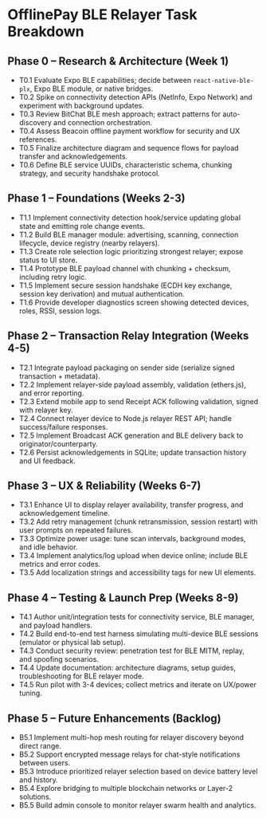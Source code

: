 # OfflinePay BLE Relayer Task Breakdown

## Phase 0 – Research & Architecture (Week 1)

- T0.1 Evaluate Expo BLE capabilities; decide between `react-native-ble-plx`, Expo BLE module, or native bridges.
- T0.2 Spike on connectivity detection APIs (NetInfo, Expo Network) and experiment with background updates.
- T0.3 Review BitChat BLE mesh approach; extract patterns for auto-discovery and connection orchestration.
- T0.4 Assess Beacoin offline payment workflow for security and UX references.
- T0.5 Finalize architecture diagram and sequence flows for payload transfer and acknowledgements.
- T0.6 Define BLE service UUIDs, characteristic schema, chunking strategy, and security handshake protocol.

## Phase 1 – Foundations (Weeks 2-3)

- T1.1 Implement connectivity detection hook/service updating global state and emitting role change events.
- T1.2 Build BLE manager module: advertising, scanning, connection lifecycle, device registry (nearby relayers).
- T1.3 Create role selection logic prioritizing strongest relayer; expose status to UI store.
- T1.4 Prototype BLE payload channel with chunking + checksum, including retry logic.
- T1.5 Implement secure session handshake (ECDH key exchange, session key derivation) and mutual authentication.
- T1.6 Provide developer diagnostics screen showing detected devices, roles, RSSI, session logs.

## Phase 2 – Transaction Relay Integration (Weeks 4-5)

- T2.1 Integrate payload packaging on sender side (serialize signed transaction + metadata).
- T2.2 Implement relayer-side payload assembly, validation (ethers.js), and error reporting.
- T2.3 Extend mobile app to send Receipt ACK following validation, signed with relayer key.
- T2.4 Connect relayer device to Node.js relayer REST API; handle success/failure responses.
- T2.5 Implement Broadcast ACK generation and BLE delivery back to originator/counterparty.
- T2.6 Persist acknowledgements in SQLite; update transaction history and UI feedback.

## Phase 3 – UX & Reliability (Weeks 6-7)

- T3.1 Enhance UI to display relayer availability, transfer progress, and acknowledgement timeline.
- T3.2 Add retry management (chunk retransmission, session restart) with user prompts on repeated failures.
- T3.3 Optimize power usage: tune scan intervals, background modes, and idle behavior.
- T3.4 Implement analytics/log upload when device online; include BLE metrics and error codes.
- T3.5 Add localization strings and accessibility tags for new UI elements.

## Phase 4 – Testing & Launch Prep (Weeks 8-9)

- T4.1 Author unit/integration tests for connectivity service, BLE manager, and payload handlers.
- T4.2 Build end-to-end test harness simulating multi-device BLE sessions (emulator or physical lab setup).
- T4.3 Conduct security review: penetration test for BLE MITM, replay, and spoofing scenarios.
- T4.4 Update documentation: architecture diagrams, setup guides, troubleshooting for BLE relayer mode.
- T4.5 Run pilot with 3-4 devices; collect metrics and iterate on UX/power tuning.

## Phase 5 – Future Enhancements (Backlog)

- B5.1 Implement multi-hop mesh routing for relayer discovery beyond direct range.
- B5.2 Support encrypted message relays for chat-style notifications between users.
- B5.3 Introduce prioritized relayer selection based on device battery level and history.
- B5.4 Explore bridging to multiple blockchain networks or Layer-2 solutions.
- B5.5 Build admin console to monitor relayer swarm health and analytics.


